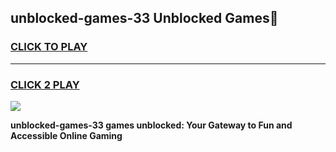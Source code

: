 
## unblocked-games-33 Unblocked Games👋
<h3>
<a href="https://news.freeplayer.one?title=unblocked-games-33&ref=16F">CLICK TO PLAY</a></h3>
<hr>

<h3>
<a href="https://news.freeplayer.one?title=unblocked-games-33&ref=16F">CLICK 2 PLAY</a>
  
</h3>

<a href="https://news.freeplayer.one?title=unblocked-games-33&ref=16F/"><img src="https://clearcache.store/games.png"></a>


**unblocked-games-33 games unblocked: Your Gateway to Fun and Accessible Online Gaming**

